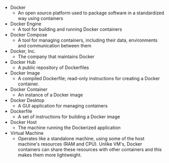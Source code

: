* Docker
    - An open source platform used to package software in a standardized way using containers
* Docker Engine
    - A tool for building and running Docker containers
* Docker Compose
    - A tool for managing containers, including their data, environments and communication between them
* Docker, Inc.
    - The company that maintains Docker
* Docker Hub
    - A public repository of Dockerfiles
* Docker Image
    - A compiled Dockerfile; read-only instructions for creating a Docker container.
* Docker Container
    - An instance of a Docker image
* Docker Desktop
    - A GUI application for managing containers
* Dockerfile
    - A set of instructions for building a Docker image
* Docker Host
    - The machine running the Dockerized application
* Virtual Machine
    - Operates like a standalone machine, using some of the host machine's resources (RAM and CPU). Unlike VM's, Docker containers can share these resources with other containers and this makes them more lightweight.

